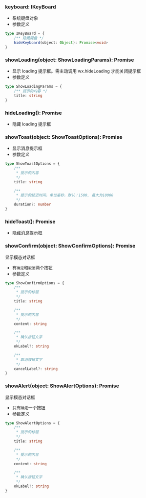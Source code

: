 ### **keyboard: IKeyBoard**
- 系统键盘对象
- 参数定义

```typescript
type IKeyBoard = {
	/** 隐藏键盘 */
	hideKeyboard(object: Object): Promise<void>
}

```


### **showLoading(object: ShowLoadingParams): Promise**
- 显示 loading 提示框。需主动调用 wx.hideLoading 才能关闭提示框
- 参数定义

```typescript
type ShowLoadingParams = {
	/** 提示的内容 */
	title: string
}

```


### **hideLoading(): Promise**
- 隐藏 loading 提示框


### **showToast(object: ShowToastOptions): Promise**
- 显示消息提示框
- 参数定义

```typescript
type ShowToastOptions = {
	/**
	 * 提示的内容
	 */
	title: string

	/**
	 * 提示的延迟时间，单位毫秒，默认：1500, 最大为10000
	 */
	duration?: number
}

```


### **hideToast(): Promise**
- 隐藏消息提示框


### **showConfirm(object: ShowConfirmOptions): Promise**
显示模态对话框
- 有`确定`和`取消`两个按钮
- 参数定义

```typescript
type ShowConfirmOptions = {
	/**
	 * 提示的标题
	 */
	title: string

	/**
	 * 提示的内容
	 */
	content: string

	/**
	 * 确认按钮文字
	 */
	okLabel?: string

	/**
	 * 取消按钮文字
	 */
	cancelLabel?: string
}

```


### **showAlert(object: ShowAlertOptions): Promise**
显示模态对话框
- 只有`确定`一个按钮
- 参数定义

```typescript
type ShowAlertOptions = {
	/**
	 * 提示的标题
	 */
	title: string

	/**
	 * 提示的内容
	 */
	content: string

	/**
	 * 确认按钮文字
	 */
	okLabel?: string
}

```

